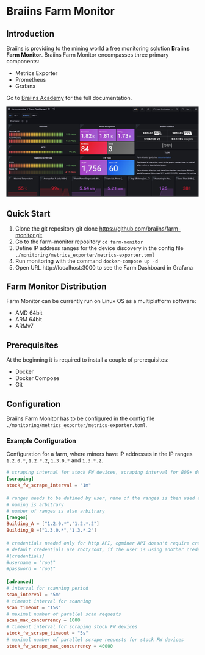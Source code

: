 # Braiins Farm Monitor

## Introduction
Braiins is providing to the mining world a free monitoring solution **Braiins Farm Monitor**. Braiins Farm Monitor encompasses three primary components:
* Metrics Exporter
* Prometheus
* Grafana

Go to [Braiins Academy](https://academy.braiins.com/en/farm-monitor/about) for the full documentation.

![farm-dashboard](images/farm-dashboard.png)

## Quick Start
1. Clone the git repository git clone https://github.com/braiins/farm-monitor.git
2. Go to the farm-monitor repository `cd farm-monitor`
3. Define IP address ranges for the device discovery in the config file `./monitoring/metrics_exporter/metrics-exporter.toml`
4. Run monitoring with the command `docker-compose up -d`
5. Open URL http://localhost:3000 to see the Farm Dashboard in Grafana

## Farm Monitor Distribution
Farm Monitor can be currently run on Linux OS as a multiplatform software:
* AMD 64bit
* ARM 64bit
* ARMv7

## Prerequisites
At the beginning it is required to install a couple of prerequisites:

* Docker
* Docker Compose
* Git

## Configuration
Braiins Farm Monitor has to be configured in the config file `./monitoring/metrics_exporter/metrics-exporter.toml`.

### Example Configuration
Configuration for a farm, where miners have IP addresses in the IP ranges `1.2.0.*`, `1.2.*.2`, `1.3.0.*` and `1.3.*.2`.

```toml
# scraping internal for stock FW devices, scraping interval for BOS+ devices is defined in the monitoring/promethus/prometheus.yml (default is also 5s)
[scraping]
stock_fw_scrape_interval = "1m"

# ranges needs to be defined by user, name of the ranges is then used as Prometheus label
# naming is arbitrary
# number of ranges is also arbitrary
[ranges]
Building_A = ["1.2.0.*","1.2.*.2"]
Building_B =["1.3.0.*","1.3.*.2"]

# credentials needed only for http API, cgminer API doesn't require credentials
# default credentials are root/root, if the user is using another credentials, it has to be edited and uncommented here
#[credentials]
#username = "root"
#password = "root"

[advanced]
# interval for scanning period
scan_interval = "5m"
# timeout interval for scanning
scan_timeout = "15s"
# maximal number of parallel scan requests
scan_max_concurrency = 1000
# timeout interval for scraping stock FW devices
stock_fw_scrape_timeout = "5s"
# maximal number of parallel scrape requests for stock FW devices
stock_fw_scrape_max_concurrency = 40000
```


